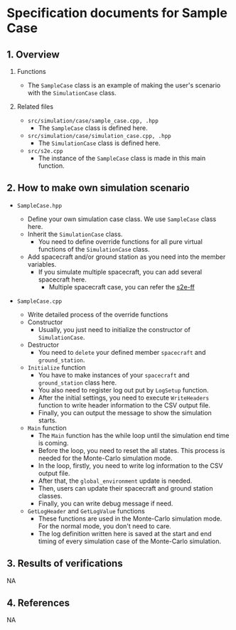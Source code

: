 # Specification documents for Sample Case

## 1.  Overview

1. Functions
   - The `SampleCase` class is an example of making the user's scenario with the `SimulationCase` class.

2. Related files
   - `src/simulation/case/sample_case.cpp, .hpp`
     - The `SampleCase` class is defined here.
   - `src/simulation/case/simulation_case.cpp, .hpp`
     - The `SimulationCase` class is defined here.
   - `src/s2e.cpp`
     - The instance of the `SampleCase` class is made in this main function.

## 2. How to make own simulation scenario
- `SampleCase.hpp`
  - Define your own simulation case class. We use `SampleCase` class here.
  - Inherit the `SimulationCase` class.
    - You need to define override functions for all pure virtual functions of the `SimulationCase` class.
  - Add spacecraft and/or ground station as you need into the member variables.
    - If you simulate multiple spacecraft, you can add several spacecraft here.
      - Multiple spacecraft case, you can refer the [s2e-ff](https://github.com/ut-issl/s2e-ff)

- `SampleCase.cpp`
  - Write detailed process of the override functions
  - Constructor
    - Usually, you just need to initialize the constructor of `SimulationCase`.
  - Destructor
    - You need to `delete` your defined member `spacecraft` and `ground_station`.
  - `Initialize` function
    - You have to make instances of your `spacecraft` and `ground_station` class here.
    - You also need to register log out put by `LogSetup` function.
    - After the initial settings, you need to execute `WriteHeaders` function to write header information to the CSV output file.
    - Finally, you can output the message to show the simulation starts.
  - `Main` function
    - The `Main` function has the while loop until the simulation end time is coming.
    - Before the loop, you need to reset the all states. This process is needed for the Monte-Carlo simulation mode.
    - In the loop, firstly, you need to write log information to the CSV output file.
    - After that, the `global_environment` update is needed.
    - Then, users can update their spacecraft and ground station classes.
    - Finally, you can write debug message if need.
  - `GetLogHeader` and `GetLogValue` functions
    - These functions are used in the Monte-Carlo simulation mode. For the normal mode, you don't need to care.
    - The log definition written here is saved at the start and end timing of every simulation case of the Monte-Carlo simulation.

## 3. Results of verifications
NA

## 4. References
NA
